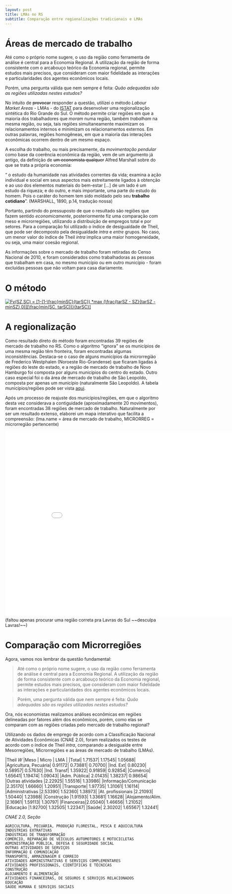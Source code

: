 ```yaml
---
layout: post
title: LMAs no RS
subtitle: Comparação entre regionalizações tradicionais e LMAs
---
```





# Áreas de mercado de trabalho
Até como o próprio nome sugere, o uso da região como ferramenta de análise é central para a Economia Regional. A utilização da região de forma consistente com o arcabouço teórico da Economia regional, permite estudos mais precisos, que consideram com maior fidelidade as interações e particularidades dos agentes econômicos locais.

Porém, uma pergunta válida que nem sempre é feita: *Quão adequadas são as regiões utilizadas nestes estudos?*

No intuito de ~~provocar~~ responder a questão, utilizei o método *Labour Market Areas* - LMAs - do [ISTAT](http://www.istat.it/en/archive/142790) para desenvolver uma regionalização sintética do Rio Grande do Sul. O método permite criar regiões em que a maioria dos trabalhadores que _moram_ numa região, também _trabalham_ na mesma região, ou seja, tais regiões simultaneamente maximizam os relacionamentos internos e minimizam os relacionamentos externos. Em outras palavras, regiões homogêneas, em que a maioria das interações econômicas ocorrem dentro de um mesmo espaço.

A escolha do trabalho, ou mais precisamente, da _movimentação pendular_ como base da coerência econômica da região, vem de um argumento já antigo, da definição de ~~um economista qualquer~~  Alfred Marshall sobre do que se trata a própria economia:

“ o estudo da humanidade nas atividades correntes da vida; examina a ação individual e social em seus aspectos mais estreitamente ligados à obtenção e ao uso dos elementos materiais do bem-estar [...] de um lado é um estudo da riqueza; e do outro, e mais importante, uma parte do estudo do homem. Pois o caráter do homem tem sido moldado pelo seu __trabalho cotidiano__”. (MARSHALL, 1890, p.14, tradução nossa)

Portanto, partindo do pressuposto de que o resultado são regiões que fazem sentido *economicamente*, posteriormente fiz uma comparação com meso e microrregiões, utilizando a distribuição de empregos total e por setores. Para a comparação foi utilizado o índice de desigualdade de Theil, que pode ser decomposto pela desigualdade *intra* e *entre* grupos. No caso, um menor valor do índice de Theil *intra* implica uma maior homogeneidade, ou seja, uma maior coesão regional.

As informações sobre o mercado de trabalho foram retiradas do Censo Nacional de 2010, e foram considerados como trabalhadoras as pessoas que trabalham em casa, no mesmo município ou em outro município - foram excluídas pessoas que não voltam para casa diariamente.


# O método
<a href="https://www.codecogs.com/eqnedit.php?latex=Fv(SZ,SC)&space;=&space;[1-(1-\frac{minSC}{tarSC})&space;*max&space;(\frac{tarSZ&space;-&space;SZ}{tarSZ&space;-&space;minSZ},0)][\frac{min(SC,&space;tarSC))}{tarSC}]" target="_blank"><img src="https://latex.codecogs.com/gif.latex?Fv(SZ,SC)&space;=&space;[1-(1-\frac{minSC}{tarSC})&space;*max&space;(\frac{tarSZ&space;-&space;SZ}{tarSZ&space;-&space;minSZ},0)][\frac{min(SC,&space;tarSC))}{tarSC}]" title="Fv(SZ,SC) = [1-(1-\frac{minSC}{tarSC}) *max (\frac{tarSZ - SZ}{tarSZ - minSZ},0)][\frac{min(SC, tarSC))}{tarSC}]" /></a>



# A regionalização


Como resultado direto do método foram encontradas 39 regiões de mercado de trabalho no RS. Como o algoritmo "ignora" se os municípios de uma mesma região têm fronteira, foram encontradas algumas inconsistências. Destaca-se o caso de alguns municípios da microrregião de Frederico Westphalen (Noroeste Rio-Grandense) que ficaram ligadas à regiões do leste do estado, e a região de mercado de trabalho de Novo Hamburgo foi composta por alguns municípios do centro do estado. Outro caso especial foi o da área de mercado de trabalho de São Leopoldo, composta por apenas um município (naturalmente São Leopoldo). A tabela municípios/regiões pode ser vista [aqui](https://docs.google.com/spreadsheets/d/1NUR_5VdBJclxhMgSSF35C0nuizAkF6HK1A27BZbmcg8/edit?usp=sharing).

Após um processo de reajuste dos municípios/regiões, em que o algoritmo desta vez considerava a contiguidade (aproximadamente 20 movimentos), foram encontradas 38 regiões de mercado de trabalho. Naturalmente por ser um resultado extenso, elaborei um mapa interativo que facilita a compreensão:           (lma.name = área de mercado de trabalho, MICRORREG = microrregião pertencente)

<iframe src="//rstudio-pubs-static.s3.amazonaws.com/279021_96da509540504a84a8c549309aa87e0c.html" style="border: none; width: 900px; height: 600px"></iframe>
(faltou apenas procurar uma região correta pra Lavras do Sul ~~desculpa Lavras!~~)


# Comparação com Microrregiões
Agora, vamos nos lembrar da questão fundamental:
> Até como o próprio nome sugere, o uso da região como ferramenta de análise é central para a Economia Regional. A utilização da região de forma consistente com o arcabouço teórico da Economia regional, permite estudos mais precisos, que consideram com maior fidelidade as interações e particularidades dos agentes econômicos locais.

> Porém, uma pergunta válida que nem sempre é feita: *Quão adequadas são as regiões utilizadas nestes estudos?*

Ora, nós economistas realizamos análises econômicas em regiões delineadas por fatores além dos econômicos, porém, como elas se comparam com as regiões criadas pelo mercado de trabalho regional?

Utilizando os dados de emprego de acordo com a Classificação Nacional de Atividades Econômicas (CNAE 2.0), foram realizados os testes de acordo com o índice de Theil *intra*, comparando a desigualde entre Mesorregiões, Microrregiões e as áreas de mercado de trabalho (LMAs). 


|Theil *W* |Meso | Micro	 | LMA |
|Total|	1.71537|	1.17545|	1.05688|
|Agricultura, Pecuária|	0.91172|	0.73881|	0.70700|
|Ind. Ext|	0.80230|	0.58957|	0.57630|
|Ind. Transf|	1.35922|	0.91859|	0.92854|
|Comércio|	1.65641|	1.19474|	1.09043|
|Adm. Pública|	2.01435|	1.38237|	0.98654|
|Outras atividades	|2.22925|	1.55516|	1.33986|
|Informação/Comunicação	|2.35170|	1.66660|	1.20951|
|Transporte|	1.97735|	1.31061|	1.16114|
|Administrativas	|2.53390|	1.52360|	1.38973|
|At. profissionais	|2.21093|	1.50440|	1.23988|
|Construção	|1.91593|	1.33681|	1.16628|
|Alojamento/Alim.	|2.16961|	1.59113|	1.30797|
|Financeiras|2.05040|	1.46656|	1.21052|
|Educação	|1.92700|	1.32505|	1.22347|
|Saúde|	2.30202|	1.65567|	1.32441|

*CNAE 2.0, Seção*

    AGRICULTURA, PECUÁRIA, PRODUÇÃO FLORESTAL, PESCA E AQÜICULTURA
    INDÚSTRIAS EXTRATIVAS
    INDÚSTRIAS DE TRANSFORMAÇÃO
    COMÉRCIO, REPARAÇÃO DE VEÍCULOS AUTOMOTORES E MOTOCICLETAS
    ADMINISTRAÇÃO PÚBLICA, DEFESA E SEGURIDADE SOCIAL
    OUTRAS ATIVIDADES DE SERVIÇOS
    INFORMAÇÃO E COMUNICAÇÃO
    TRANSPORTE, ARMAZENAGEM E CORREIO
    ATIVIDADES ADMINISTRATIVAS E SERVIÇOS COMPLEMENTARES
    ATIVIDADES PROFISSIONAIS, CIENTÍFICAS E TÉCNICAS
    CONSTRUÇÃO
    ALOJAMENTO E ALIMENTAÇÃO
    ATIVIDADES FINANCEIRAS, DE SEGUROS E SERVIÇOS RELACIONADOS
    EDUCAÇÃO
    SAÚDE HUMANA E SERVIÇOS SOCIAIS





